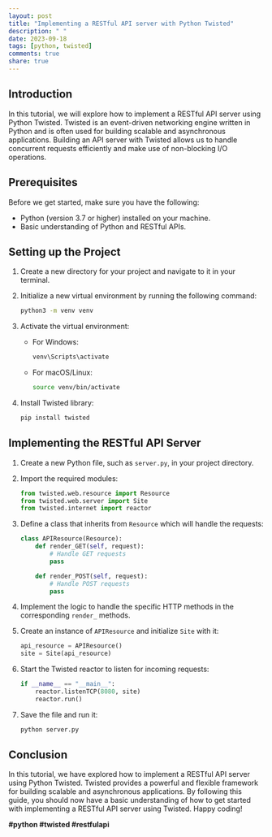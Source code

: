 ```yaml
---
layout: post
title: "Implementing a RESTful API server with Python Twisted"
description: " "
date: 2023-09-18
tags: [python, twisted]
comments: true
share: true
---
```


## Introduction

In this tutorial, we will explore how to implement a RESTful API server using Python Twisted. Twisted is an event-driven networking engine written in Python and is often used for building scalable and asynchronous applications. Building an API server with Twisted allows us to handle concurrent requests efficiently and make use of non-blocking I/O operations.

## Prerequisites

Before we get started, make sure you have the following:

- Python (version 3.7 or higher) installed on your machine.
- Basic understanding of Python and RESTful APIs.

## Setting up the Project

1. Create a new directory for your project and navigate to it in your terminal.

2. Initialize a new virtual environment by running the following command:

   ```bash
   python3 -m venv venv
   ```

3. Activate the virtual environment:

   - For Windows:
     ```bash
     venv\Scripts\activate
     ```

   - For macOS/Linux:
     ```bash
     source venv/bin/activate
     ```

4. Install Twisted library:

   ```bash
   pip install twisted
   ```

## Implementing the RESTful API Server

1. Create a new Python file, such as `server.py`, in your project directory.

2. Import the required modules:

   ```python
   from twisted.web.resource import Resource
   from twisted.web.server import Site
   from twisted.internet import reactor
   ```

3. Define a class that inherits from `Resource` which will handle the requests:

   ```python
   class APIResource(Resource):
       def render_GET(self, request):
           # Handle GET requests
           pass

       def render_POST(self, request):
           # Handle POST requests
           pass
   ```

4. Implement the logic to handle the specific HTTP methods in the corresponding `render_` methods.

5. Create an instance of `APIResource` and initialize `Site` with it:

   ```python
   api_resource = APIResource()
   site = Site(api_resource)
   ```

6. Start the Twisted reactor to listen for incoming requests:

   ```python
   if __name__ == "__main__":
       reactor.listenTCP(8080, site)
       reactor.run()
   ```

7. Save the file and run it:

   ```bash
   python server.py
   ```

## Conclusion

In this tutorial, we have explored how to implement a RESTful API server using Python Twisted. Twisted provides a powerful and flexible framework for building scalable and asynchronous applications. By following this guide, you should now have a basic understanding of how to get started with implementing a RESTful API server using Twisted. Happy coding!

**#python #twisted #restfulapi**